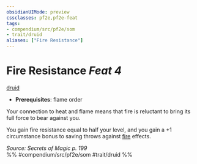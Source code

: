 ```yaml
---
obsidianUIMode: preview
cssclasses: pf2e,pf2e-feat
tags:
- compendium/src/pf2e/som
- trait/druid
aliases: ["Fire Resistance"]
---
```

# Fire Resistance  *Feat 4*  
[druid](rules/traits/druid.md "Druid Class Trait")  

- **Prerequisites**: flame order

Your connection to heat and flame means that fire is reluctant to bring its full force to bear against you.

You gain fire resistance equal to half your level, and you gain a +1 circumstance bonus to saving throws against [fire](rules/traits/fire.md "Fire Energy & Element Trait") effects.

*Source: Secrets of Magic p. 199*  
%% #compendium/src/pf2e/som #trait/druid %%